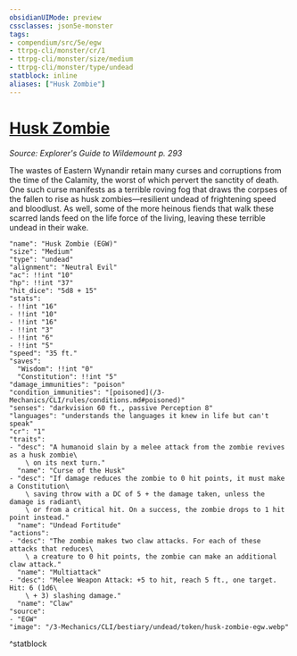 ```yaml
---
obsidianUIMode: preview
cssclasses: json5e-monster
tags:
- compendium/src/5e/egw
- ttrpg-cli/monster/cr/1
- ttrpg-cli/monster/size/medium
- ttrpg-cli/monster/type/undead
statblock: inline
aliases: ["Husk Zombie"]
---
```

# [Husk Zombie](3-Mechanics\CLI\bestiary\undead/husk-zombie-egw.md)
*Source: Explorer's Guide to Wildemount p. 293*  

The wastes of Eastern Wynandir retain many curses and corruptions from the time of the Calamity, the worst of which pervert the sanctity of death. One such curse manifests as a terrible roving fog that draws the corpses of the fallen to rise as husk zombies—resilient undead of frightening speed and bloodlust. As well, some of the more heinous fiends that walk these scarred lands feed on the life force of the living, leaving these terrible undead in their wake.

```statblock
"name": "Husk Zombie (EGW)"
"size": "Medium"
"type": "undead"
"alignment": "Neutral Evil"
"ac": !!int "10"
"hp": !!int "37"
"hit_dice": "5d8 + 15"
"stats":
- !!int "16"
- !!int "10"
- !!int "16"
- !!int "3"
- !!int "6"
- !!int "5"
"speed": "35 ft."
"saves":
  "Wisdom": !!int "0"
  "Constitution": !!int "5"
"damage_immunities": "poison"
"condition_immunities": "[poisoned](/3-Mechanics/CLI/rules/conditions.md#poisoned)"
"senses": "darkvision 60 ft., passive Perception 8"
"languages": "understands the languages it knew in life but can't speak"
"cr": "1"
"traits":
- "desc": "A humanoid slain by a melee attack from the zombie revives as a husk zombie\
    \ on its next turn."
  "name": "Curse of the Husk"
- "desc": "If damage reduces the zombie to 0 hit points, it must make a Constitution\
    \ saving throw with a DC of 5 + the damage taken, unless the damage is radiant\
    \ or from a critical hit. On a success, the zombie drops to 1 hit point instead."
  "name": "Undead Fortitude"
"actions":
- "desc": "The zombie makes two claw attacks. For each of these attacks that reduces\
    \ a creature to 0 hit points, the zombie can make an additional claw attack."
  "name": "Multiattack"
- "desc": "Melee Weapon Attack: +5 to hit, reach 5 ft., one target. Hit: 6 (1d6\
    \ + 3) slashing damage."
  "name": "Claw"
"source":
- "EGW"
"image": "/3-Mechanics/CLI/bestiary/undead/token/husk-zombie-egw.webp"
```
^statblock